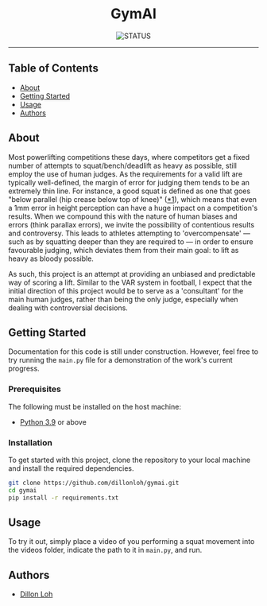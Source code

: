 <h1 align="center">GymAI</h1>

<div align="center">

![STATUS](https://img.shields.io/badge/status-active-brightgreen?style=for-the-badge)

</div>

---

## Table of Contents
* [About](#about)
* [Getting Started](#getting_started)
* [Usage](#usage)
* [Authors](#authors)

## About <a name="about"></a>

Most powerlifting competitions these days, where competitors get a fixed number of attempts to squat/bench/deadlift as heavy as possible, still employ the use of human judges. As the requirements for a valid lift are typically well-defined, the margin of error for judging them tends to be an extremely thin line. For instance, a good squat is defined as one that goes "below parallel (hip crease below top of knee)" ([*1](https://www.tucsonstrength.com/powerlifting-meet-rules/)), which means that even a 1mm error in height perception can have a huge impact on a competition's results. When we compound this with the nature of human biases and errors (think parallax errors), we invite the possibility of contentious results and controversy. This leads to athletes attempting to 'overcompensate' — such as by squatting deeper than they are required to — in order to ensure favourable judging, which deviates them from their main goal: to lift as heavy as bloody possible.

As such, this project is an attempt at providing an unbiased and predictable way of scoring a lift. Similar to the VAR system in football, I expect that the initial direction of this project would be to serve as a 'consultant' for the main human judges, rather than being the only judge, especially when dealing with controversial decisions.

## Getting Started <a name="getting_started"></a>

Documentation for this code is still under construction. However, feel free to try running the `main.py` file for a demonstration of the work's current progress.

### Prerequisites

The following must be installed on the host machine:

- [Python 3.9](https://github.com/pyenv/pyenv) or above

### Installation

To get started with this project, clone the repository to your local machine and install the required dependencies.

```bash
git clone https://github.com/dillonloh/gymai.git
cd gymai
pip install -r requirements.txt
```

## Usage <a name="usage"></a>

To try it out, simply place a video of you performing a squat movement into the videos folder, indicate the path to it in `main.py`, and run.

## Authors <a name="authors"></a>

- [Dillon Loh](https://github.com/dillonloh)
